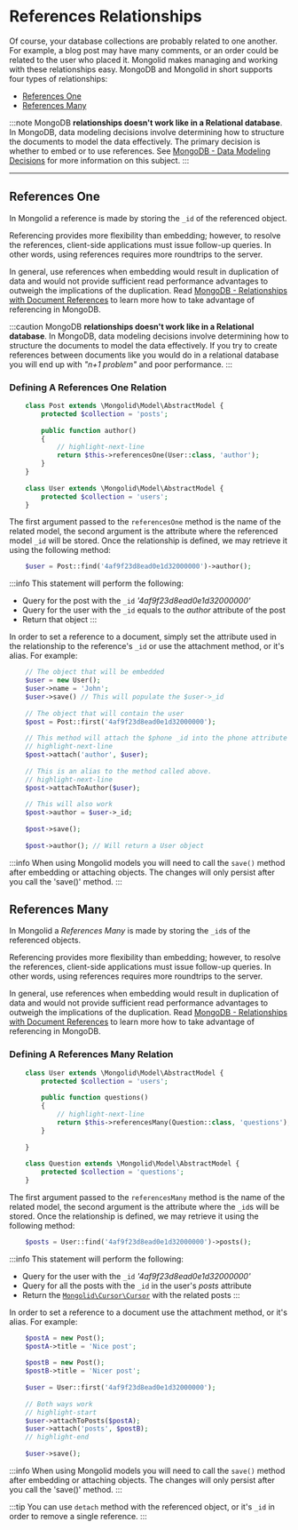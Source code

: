 # References Relationships

Of course, your database collections are probably related to one another. For example, a blog post may have many comments, or an order could be related to the user who placed it. Mongolid makes managing and working with these relationships easy. MongoDB and Mongolid in short supports four types of relationships:

- [References One](#references-one)
- [References Many](#references-many)

:::note
MongoDB **relationships doesn't work like in a Relational database**. 
In MongoDB, data modeling decisions involve determining how to structure the documents to model the data effectively. 
The primary decision is whether to embed or to use references. 
See [MongoDB - Data Modeling Decisions](https://docs.mongodb.org/manual/core/data-model-design/) for more information on this subject.
:::

---

## References One

In Mongolid a reference is made by storing the `_id` of the referenced object. 

Referencing provides more flexibility than embedding; however, to resolve the references, client-side applications must issue follow-up queries. In other words, using references requires more roundtrips to the server.

In general, use references when embedding would result in duplication of data and would not provide sufficient read performance advantages to outweigh the implications of the duplication. Read [MongoDB - Relationships with Document References](https://docs.mongodb.org/manual/tutorial/model-referenced-one-to-many-relationships-between-documents/) to learn more how to take advantage of referencing in MongoDB.

:::caution
MongoDB **relationships doesn't work like in a Relational database**. 
In MongoDB, data modeling decisions involve determining how to structure the documents to model the data effectively. 
If you try to create references between documents like you would do in a relational database you will end up with _"n+1 problem"_ and poor performance.
:::

### Defining A References One Relation

```php
    class Post extends \Mongolid\Model\AbstractModel {
        protected $collection = 'posts';
    
        public function author()
        {
            // highlight-next-line
            return $this->referencesOne(User::class, 'author');
        }
    }
    
    class User extends \Mongolid\Model\AbstractModel {
        protected $collection = 'users';
    }
```

The first argument passed to the `referencesOne` method is the name of the related model, 
the second argument is the attribute where the referenced model `_id` will be stored. 
Once the relationship is defined, we may retrieve it using the following method:

```php
    $user = Post::find('4af9f23d8ead0e1d32000000')->author();
```

:::info
This statement will perform the following:

- Query for the post with the `_id` _'4af9f23d8ead0e1d32000000'_
- Query for the user with the `_id` equals to the _author_ attribute of the post
- Return that object
:::

In order to set a reference to a document, simply set the attribute used in the relationship to the reference's `_id` 
or use the attachment method, or it's alias. For example:

```php
    // The object that will be embedded
    $user = new User();
    $user->name = 'John';
    $user->save() // This will populate the $user->_id
    
    // The object that will contain the user
    $post = Post::first('4af9f23d8ead0e1d32000000');
    
    // This method will attach the $phone _id into the phone attribute of the user
    // highlight-next-line
    $post->attach('author', $user);
    
    // This is an alias to the method called above.
    // highlight-next-line
    $post->attachToAuthor($user);
    
    // This will also work
    $post->author = $user->_id;
    
    $post->save();
    
    $post->author(); // Will return a User object
```

:::info
When using Mongolid models you will need to call the `save()` method after embedding or attaching objects. 
The changes will only persist after you call the 'save()' method.
:::

## References Many

In Mongolid a _References Many_ is made by storing the `_id`s of the referenced objects.

Referencing provides more flexibility than embedding; however, to resolve the references, client-side applications must issue follow-up queries. In other words, using references requires more roundtrips to the server.

In general, use references when embedding would result in duplication of data and would not provide sufficient read performance advantages to outweigh the implications of the duplication. Read [MongoDB - Relationships with Document References](https://docs.mongodb.org/manual/tutorial/model-referenced-one-to-many-relationships-between-documents/) to learn more how to take advantage of referencing in MongoDB.

### Defining A References Many Relation

```php
    class User extends \Mongolid\Model\AbstractModel {
        protected $collection = 'users';
    
        public function questions()
        {
            // highlight-next-line
            return $this->referencesMany(Question::class, 'questions');
        }
    
    }
    
    class Question extends \Mongolid\Model\AbstractModel {
        protected $collection = 'questions';
    }
```

The first argument passed to the `referencesMany` method is the name of the related model, 
the second argument is the attribute where the `_id`s will be stored. 
Once the relationship is defined, we may retrieve it using the following method:

```php
    $posts = User::find('4af9f23d8ead0e1d32000000')->posts();
```

:::info
This statement will perform the following:

- Query for the user with the `_id` _'4af9f23d8ead0e1d32000000'_
- Query for all the posts with the `_id` in the user's _posts_ attribute
- Return the [`Mongolid\Cursor\Cursor`](/../cursor) with the related posts
:::

In order to set a reference to a document use the attachment method, or it's alias. For example:

```php
    $postA = new Post();
    $postA->title = 'Nice post';
    
    $postB = new Post();
    $postB->title = 'Nicer post';
    
    $user = User::first('4af9f23d8ead0e1d32000000');
    
    // Both ways work
    // highlight-start
    $user->attachToPosts($postA);
    $user->attach('posts', $postB);
    // highlight-end
    
    $user->save();
```

:::info
When using Mongolid models you will need to call the `save()` method after embedding or attaching objects. 
The changes will only persist after you call the 'save()' method.
:::

:::tip
You can use `detach` method with the referenced object, or it's `_id` in order to remove a single reference.
:::
